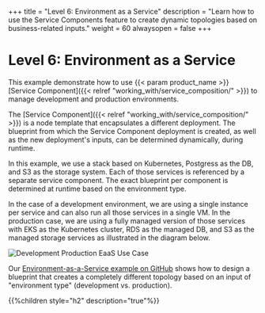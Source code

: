 +++
title = "Level 6: Environment as a Service"
description = "Learn how to use the Service Components feature to create dynamic topologies based on business-related inputs."
weight = 60
alwaysopen = false
+++

# Level 6: Environment as a Service

This example demonstrate how to use {{< param product_name >}}  [Service Component]({{< relref "working_with/service_composition/" >}}) to manage development and production environments.

The [Service Component]({{< relref "working_with/service_composition/" >}}) is a node template that encapsulates a different deployment. The blueprint from which the Service Component deployment is created, as well as the new deployment's inputs, can be determined dynamically, during runtime.

In this example, we use a stack based on Kubernetes, Postgress as the DB, and S3 as the storage system. Each of those services is referenced by a separate service component.  The exact blueprint per component is determined at runtime based on the environment type.

In the case of a development environment, we are using a single instance per service and can also run all those services in a single VM. In the production case, we are using a fully managed version of those services with EKS as the Kubernetes cluster, RDS as the managed DB, and S3 as the managed storage services as illustrated in the diagram below.

![Development Production EaaS Use Case]( /images/trial_getting_started/level-6-dev-pord-eaas.png )


Our [Environment-as-a-Service example on GitHub](https://github.com/cloudify-community/eaas-example) shows
how to design a blueprint that creates a completely different topology based on an input of "environment type" (development
vs. production).

{{%children style="h2" description="true"%}}
